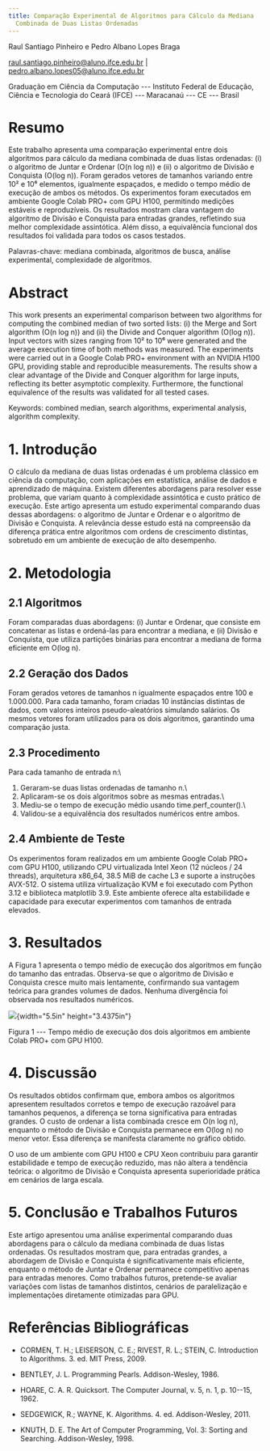 ```yaml
---
title: Comparação Experimental de Algoritmos para Cálculo da Mediana
  Combinada de Duas Listas Ordenadas
---
```


Raul Santiago Pinheiro e Pedro Albano Lopes Braga

raul.santiago.pinheiro@aluno.ifce.edu.br \|
pedro.albano.lopes05@aluno.ifce.edu.br

Graduação em Ciência da Computação --- Instituto Federal de Educação,
Ciência e Tecnologia do Ceará (IFCE) --- Maracanaú --- CE --- Brasil

# Resumo

Este trabalho apresenta uma comparação experimental entre dois
algoritmos para cálculo da mediana combinada de duas listas ordenadas:
(i) o algoritmo de Juntar e Ordenar (O(n log n)) e (ii) o algoritmo de
Divisão e Conquista (O(log n)). Foram gerados vetores de tamanhos
variando entre 10² e 10⁶ elementos, igualmente espaçados, e medido o
tempo médio de execução de ambos os métodos. Os experimentos foram
executados em ambiente Google Colab PRO+ com GPU H100, permitindo
medições estáveis e reproduzíveis. Os resultados mostram clara vantagem
do algoritmo de Divisão e Conquista para entradas grandes, refletindo
sua melhor complexidade assintótica. Além disso, a equivalência
funcional dos resultados foi validada para todos os casos testados.

Palavras-chave: mediana combinada, algoritmos de busca, análise
experimental, complexidade de algoritmos.

# Abstract

This work presents an experimental comparison between two algorithms for
computing the combined median of two sorted lists: (i) the Merge and
Sort algorithm (O(n log n)) and (ii) the Divide and Conquer algorithm
(O(log n)). Input vectors with sizes ranging from 10² to 10⁶ were
generated and the average execution time of both methods was measured.
The experiments were carried out in a Google Colab PRO+ environment with
an NVIDIA H100 GPU, providing stable and reproducible measurements. The
results show a clear advantage of the Divide and Conquer algorithm for
large inputs, reflecting its better asymptotic complexity. Furthermore,
the functional equivalence of the results was validated for all tested
cases.

Keywords: combined median, search algorithms, experimental analysis,
algorithm complexity.

# 1. Introdução

O cálculo da mediana de duas listas ordenadas é um problema clássico em
ciência da computação, com aplicações em estatística, análise de dados e
aprendizado de máquina. Existem diferentes abordagens para resolver esse
problema, que variam quanto à complexidade assintótica e custo prático
de execução. Este artigo apresenta um estudo experimental comparando
duas dessas abordagens: o algoritmo de Juntar e Ordenar e o algoritmo de
Divisão e Conquista. A relevância desse estudo está na compreensão da
diferença prática entre algoritmos com ordens de crescimento distintas,
sobretudo em um ambiente de execução de alto desempenho.

# 2. Metodologia

## 2.1 Algoritmos

Foram comparadas duas abordagens: (i) Juntar e Ordenar, que consiste em
concatenar as listas e ordená-las para encontrar a mediana, e (ii)
Divisão e Conquista, que utiliza partições binárias para encontrar a
mediana de forma eficiente em O(log n).

## 2.2 Geração dos Dados

Foram gerados vetores de tamanhos n igualmente espaçados entre 100 e
1.000.000. Para cada tamanho, foram criadas 10 instâncias distintas de
dados, com valores inteiros pseudo-aleatórios simulando salários. Os
mesmos vetores foram utilizados para os dois algoritmos, garantindo uma
comparação justa.

## 2.3 Procedimento

Para cada tamanho de entrada n:\
1. Geraram-se duas listas ordenadas de tamanho n.\
2. Aplicaram-se os dois algoritmos sobre as mesmas entradas.\
3. Mediu-se o tempo de execução médio usando time.perf_counter().\
4. Validou-se a equivalência dos resultados numéricos entre ambos.

## 2.4 Ambiente de Teste

Os experimentos foram realizados em um ambiente Google Colab PRO+ com
GPU H100, utilizando CPU virtualizada Intel Xeon (12 núcleos / 24
threads), arquitetura x86_64, 38.5 MiB de cache L3 e suporte a
instruções AVX-512. O sistema utiliza virtualização KVM e foi executado
com Python 3.12 e biblioteca matplotlib 3.9. Este ambiente oferece alta
estabilidade e capacidade para executar experimentos com tamanhos de
entrada elevados.

# 3. Resultados

A Figura 1 apresenta o tempo médio de execução dos algoritmos em função
do tamanho das entradas. Observa-se que o algoritmo de Divisão e
Conquista cresce muito mais lentamente, confirmando sua vantagem teórica
para grandes volumes de dados. Nenhuma divergência foi observada nos
resultados numéricos.

![](media/image1.png){width="5.5in" height="3.4375in"}

Figura 1 --- Tempo médio de execução dos dois algoritmos em ambiente
Colab PRO+ com GPU H100.

# 4. Discussão

Os resultados obtidos confirmam que, embora ambos os algoritmos
apresentem resultados corretos e tempo de execução razoável para
tamanhos pequenos, a diferença se torna significativa para entradas
grandes. O custo de ordenar a lista combinada cresce em O(n log n),
enquanto o método de Divisão e Conquista permanece em O(log n) no menor
vetor. Essa diferença se manifesta claramente no gráfico obtido.

O uso de um ambiente com GPU H100 e CPU Xeon contribuiu para garantir
estabilidade e tempo de execução reduzido, mas não altera a tendência
teórica: o algoritmo de Divisão e Conquista apresenta superioridade
prática em cenários de larga escala.

# 5. Conclusão e Trabalhos Futuros

Este artigo apresentou uma análise experimental comparando duas
abordagens para o cálculo da mediana combinada de duas listas ordenadas.
Os resultados mostram que, para entradas grandes, a abordagem de Divisão
e Conquista é significativamente mais eficiente, enquanto o método de
Juntar e Ordenar permanece competitivo apenas para entradas menores.
Como trabalhos futuros, pretende-se avaliar variações com listas de
tamanhos distintos, cenários de paralelização e implementações
diretamente otimizadas para GPU.

# Referências Bibliográficas

-   CORMEN, T. H.; LEISERSON, C. E.; RIVEST, R. L.; STEIN, C.
    Introduction to Algorithms. 3. ed. MIT Press, 2009.

-   BENTLEY, J. L. Programming Pearls. Addison-Wesley, 1986.

-   HOARE, C. A. R. Quicksort. The Computer Journal, v. 5, n. 1, p.
    10--15, 1962.

-   SEDGEWICK, R.; WAYNE, K. Algorithms. 4. ed. Addison-Wesley, 2011.

-   KNUTH, D. E. The Art of Computer Programming, Vol. 3: Sorting and
    Searching. Addison-Wesley, 1998.
